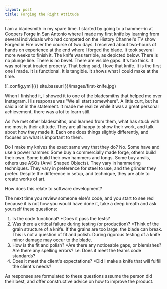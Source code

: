 ```yaml
---
layout: post
title: Forging the Right Attitude
---
```


I am a bladesmith in my spare time. I started by going to a hammer-in at Coopers Forge in San Antonio where I made my first knife by learning from several individuals who had competed on the History Channel's TV show Forged in Fire over the course
of two days. I received about two-hours of hands on experience at the end where I forged the blade. It took several more weeks to finish it. The knife was terrible, as depicted below. There is no plunge line. There is no bevel. There are visible gaps. It's 
too thick. It was not heat treated properly. That being said, I love that knife. It is the first one I made. It is functional. It is tangible. It shows what I could make at the time. 

![_config.yml]({{ site.baseurl }}/images/first-knife.jpg)

When I finished it, I showed it to one of the bladesmiths that helped me over Instagram. His response was "We all start somewhere". A little curt, but he said a lot in the statement. It made me realize 
while it was a great personal achievement, there was a lot to learn still.

As I've met other bladesmiths, and learned from them, what has stuck with me most is their attitude. They are all happy to show their work, and talk about how they made it. Each one does things slightly differently, and focuses on 
what is important to them.

Do I make my knives the exact same way that they do? No. Some have and use a power hammer. Some buy a commercially made forge, others build their own. Some build their own hammers and tongs. Some buy anvils, others use ASOs (Anvil Shaped Objects). They
vary in hammering techniques. They vary in preference for steel to use, and the grinder they prefer. Despite the difference in setup, and technique, they are able to create works of art.

How does this relate to software development?

The next time you review someone else's code, and you start to see red because it is not how you would have done it, take a deep breath and ask yourself these questions:
1. Is the code functional? *Does it pass the tests?
2. Was there a critical failure during testing (or production)? *Think of the grain structure of a knife. If the grains are too large, the blade can break. This is not a question of fit and polish. During rigorous testing of a knife minor damage may occur to the blade.
3. How is the fit and polish? *Are there any noticeable gaps, or blemishes? Are there any spelling errors? I.e. Does it meet the teams code standards?
4. Does it meet the client's expectations? *Did I make a knife that will fulfill the client's needs?

As responses are formulated to these questions assume the person did their best, and offer constructive advice on how to improve the product.